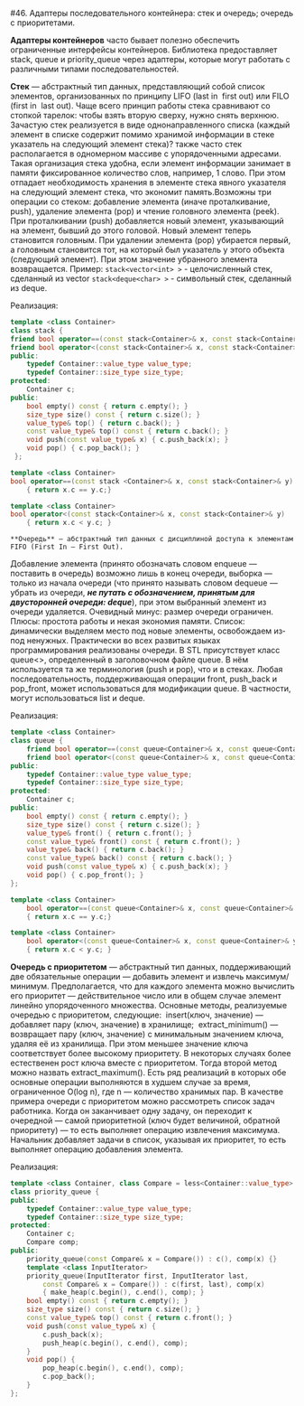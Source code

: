 #46. Адаптеры последовательного контейнера: стек и очередь; очередь с приоритетами.

**Адаптеры контейнеров** часто бывает полезно обеспечить ограниченные интерфейсы контейнеров. Библиотека предоставляет stack, queue и priority_queue через адаптеры, которые могут работать с различными типами последовательностей.

**Стек** — абстрактный тип данных, представляющий собой список элементов, организованных по
принципу LIFO (last in ­ first out) или FILO (first in ­ last out). Чаще всего принцип работы стека
сравнивают со стопкой тарелок: чтобы взять вторую сверху, нужно снять верхнюю. Зачастую стек
реализуется в виде однонаправленного списка (каждый элемент в списке содержит помимо хранимой
информации в стеке указатель на следующий элемент стека)? также часто стек располагается в
одномерном массиве с упорядоченными адресами. Такая организация стека удобна, если элемент
информации занимает в памяти фиксированное количество слов, например, 1 слово. При этом отпадает
необходимость хранения в элементе стека явного указателя на следующий элемент стека, что экономит
память.Возможны три операции со стеком: добавление элемента (иначе проталкивание, push), удаление
элемента (pop) и чтение головного элемента (peek). При проталкивании (push) добавляется новый
элемент, указывающий на элемент, бывший до этого головой. Новый элемент теперь становится
головным. При удалении элемента (pop) убирается первый, а головным становится тот, на который был
указатель у этого объекта (следующий элемент). При этом значение убранного элемента возвращается.
Пример:
 ``` stack<vector<int> > ``` - целочисленный стек, сделанный из vector
 ``` stack<deque<char> > ``` - символьный стек, сделанный из deque.

Реализация: 
```cpp
template <class Container>
class stack {
friend bool operator==(const stack<Container>& х, const stack<Container>& y);
friend bool operator<(const stack<Container>& х, const stack<Container>& y);
public:
	typedef Container::value_type value_type;
	typedef Container::size_type size_type;
protected:
	Container c;
public:
	bool empty() const { return c.empty(); }
	size_type size() const { return c.size(); }
	value_type& top() { return c.back(); }
	const value_type& top() const { return c.back(); }
	void push(const value_type& х) { с.push_back(х); }
	void pop() { c.pop_back(); }
 };

template <class Container>
bool operator==(const stack <Container>& х, const stack<Container>& y)
	{ return х.с == у.с;}

template <class Container>
bool operator<(const stack<Container>& х, const stack<Container>& y) 
	{ return х.с < у.с; }
```
	**Очередь** — абстрактный тип данных с дисциплиной доступа к элементам FIFO (First In — First Out).
Добавление элемента (принято обозначать словом enqueue — поставить в очередь) возможно лишь в
конец очереди, выборка — только из начала очереди (что принято называть словом dequeue — убрать из
очереди, **_не путать с обозначением, принятым для двусторонней очереди: deque_**), при этом выбранный
элемент из очереди удаляется. 
	Очевидный минус: размер очереди ограничен. Плюсы: простота работы и некая
экономия памяти. Список: динамически выделяем место под новые элементы, освобождаем из­под
ненужных.  Практически во всех развитых языках программирования реализованы очереди.  В STL присутствует класс queue<>, определенный в заголовочном файле queue. В нём используется та же терминология (push и pop), что и в стеках. Любая последовательность, поддерживающая операции front, push_back и pop_front, может использоваться для модификации queue. В частности, могут использоваться list и deque.

Реализация:
```cpp
template <class Container>
class queue {
	friend bool operator==(const queue<Container>& х, const queue<Container>& y);
	friend bool operator<(const queue<Container>& х, const queue<Container>& y);
public:
	typedef Container::value_type value_type;
	typedef Container::size_type size_type;
protected:
	Container c;
public:
	bool empty() const { return c.empty(); }
	size_type size() const { return c.size(); }
	value_type& front() { return c.front(); }
	const value_type& front() const { return c.front(); }
	value_type& back() { return c.back(); }
	const value_type& back() const { return c.back(); }
	void push(const value_type& х) { с.push_back(х); }
	void pop() { с.pop_front(); }
};

template <class Container>
	bool operator==(const queue<Container>& х, const queue<Container>& y) 
	{ return х.с == у.с;}

template <class Container>
	bool operator<(const queue<Container>& х, const queue<Container>& y) 
	{ return х.с < у.с; } 
```

**Очередь с приоритетом** — абстрактный тип данных, поддерживающий две обязательные
операции — добавить элемент и извлечь максимум/минимум. Предполагается, что для каждого элемента
можно вычислить его приоритет — действительное число или в общем случае элемент линейно
упорядоченного множества. Основные методы, реализуемые очередью с приоритетом, следующие:
­ insert(ключ, значение) — добавляет пару (ключ, значение) в хранилище;
­ extract_minimum() — возвращает пару (ключ, значение) с минимальным значением ключа, удаляя её из
хранилища.
	При этом меньшее значение ключа соответствует более высокому приоритету. В некоторых случаях более
естественен рост ключа вместе с приоритетом. Тогда второй метод можно назвать extract_maximum().
Есть ряд реализаций в которых обе основные операции выполняются в худшем случае за время,
ограниченное O(log n), где n — количество хранимых пар. В качестве примера очереди с приоритетом
можно рассмотреть список задач работника. Когда он заканчивает одну задачу, он переходит к очередной
— самой приоритетной (ключ будет величиной, обратной приоритету) — то есть выполняет операцию
извлечения максимума. Начальник добавляет задачи в список, указывая их приоритет, то есть выполняет
операцию добавления элемента.

Реализация:
```cpp
template <class Container, class Compare = less<Container::value_type> > 
class priority_queue { 
public:
	typedef Container::value_type value_type;
	typedef Container::size_type size_type;
protected:
	Container c;
	Compare comp;
public:
	priority_queue(const Compare& х = Compare()) : c(), comp(х) {}
	template <class InputIterator>
	priority_queue(InputIterator first, InputIterator last,
		const Compare& х = Compare()) : c(first, last), comp(x) 
		{ make_heap(c.begin(), с.end(), comp); }
	bool empty() const { return c.empty(); }
	size_type size() const { return c.size(); }
	const value_type& top() const { return c.front(); }
	void push(const value_type& х) {
		c.push_back(х);
		push_heap(c.begin(), c.end(), comp);
	}
	void pop() {
		pop_heap(c.begin(), c.end(), comp);
		с.рор_bасk(); 
	} 
}; 
```